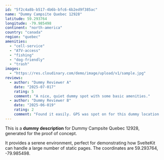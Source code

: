 ```yaml
---
id: "5f2c4a8b-b517-4b6b-bfc6-6b2ed9f385ac"
name: "Dummy Campsite Quebec 12928"
latitude: 59.293764
longitude: -79.985498
continent: "north-america"
country: "canada"
region: "quebec"
amenities:
  - "cell-service"
  - "ATV-access"
  - "fishing"
  - "dog-friendly"
  - "trash"
images:
  - "https://res.cloudinary.com/demo/image/upload/v1/sample.jpg"
reviews:
  - author: "Dummy Reviewer A"
    date: "2025-07-017"
    rating: 5
    comment: "A nice, quiet dummy spot with some basic amenities."
  - author: "Dummy Reviewer B"
    date: "2025-06-019"
    rating: 2
    comment: "Found it easily. GPS was spot on for this dummy location."
---
```


This is a **dummy description** for Dummy Campsite Quebec 12928, generated for the proof of concept.

It provides a serene environment, perfect for demonstrating how SvelteKit can handle a large number of static pages. The coordinates are 59.293764, -79.985498.
